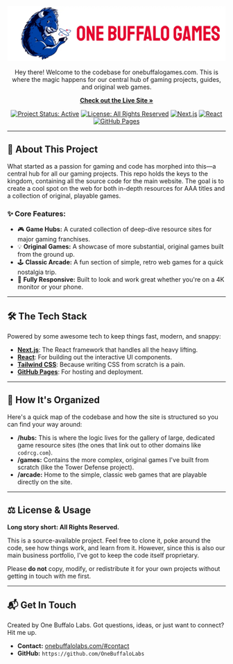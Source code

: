 <div align="center">
  <img src="public/images/banners/logo-banner.webp" alt="One Buffalo Games Logo" />
  <p>
    Hey there! Welcome to the codebase for onebuffalogames.com. This is where the magic happens for our central hub of gaming projects, guides, and original web games.
  </p>
  <p>
    <a href="https://onebuffalogames.com"><strong>Check out the Live Site »</strong></a>
  </p>
</div>

<div align="center">

[![Project Status: Active](https://img.shields.io/badge/status-active-success.svg)](https://github.com/OneBuffaloLabs/onebuffalogames.com)
[![License: All Rights Reserved](https://img.shields.io/badge/license-All%20Rights%20Reserved-red.svg)](./LICENSE.md)
[![Next.js](https://img.shields.io/badge/Next.js-000000?style=for-the-badge&logo=nextdotjs&logoColor=white)](https://nextjs.org/)
[![React](https://img.shields.io/badge/React-20232A?style=for-the-badge&logo=react&logoColor=61DAFB)](https://reactjs.org/)
[![GitHub Pages](https://img.shields.io/badge/GitHub%20Pages-222222?style=for-the-badge&logo=github&logoColor=white)](https://pages.github.com/)

</div>

---

## 🚀 About This Project

What started as a passion for gaming and code has morphed into this—a central hub for all our gaming projects. This repo holds the keys to the kingdom, containing all the source code for the main website. The goal is to create a cool spot on the web for both in-depth resources for AAA titles and a collection of original, playable games.

### ✨ Core Features:

- 🎮 **Game Hubs:** A curated collection of deep-dive resource sites for major gaming franchises.
- 💡 **Original Games:** A showcase of more substantial, original games built from the ground up.
- 🕹️ **Classic Arcade:** A fun section of simple, retro web games for a quick nostalgia trip.
- 📱 **Fully Responsive:** Built to look and work great whether you're on a 4K monitor or your phone.

---

## 🛠️ The Tech Stack

Powered by some awesome tech to keep things fast, modern, and snappy:

- **[Next.js](https://nextjs.org/)**: The React framework that handles all the heavy lifting.
- **[React](https://reactjs.org/)**: For building out the interactive UI components.
- **[Tailwind CSS](https://tailwindcss.com/)**: Because writing CSS from scratch is a pain.
- **[GitHub Pages](https://pages.github.com/)**: For hosting and deployment.

---

## 📂 How It's Organized

Here's a quick map of the codebase and how the site is structured so you can find your way around:

- **/hubs:** This is where the logic lives for the gallery of large, dedicated game resource sites (the ones that link out to other domains like `codrcg.com`).
- **/games:** Contains the more complex, original games I've built from scratch (like the Tower Defense project).
- **/arcade:** Home to the simple, classic web games that are playable directly on the site.

---

## ⚖️ License & Usage

**Long story short: All Rights Reserved.**

This is a source-available project. Feel free to clone it, poke around the code, see how things work, and learn from it. However, since this is also our main business portfolio, I've got to keep the code itself proprietary.

Please **do not** copy, modify, or redistribute it for your own projects without getting in touch with me first.

---

## 📬 Get In Touch

Created by One Buffalo Labs. Got questions, ideas, or just want to connect? Hit me up.

- **Contact:** [onebuffalolabs.com/#contact](https://onebuffalolabs.com/#contact)
- **GitHub:** `https://github.com/OneBuffaloLabs`

